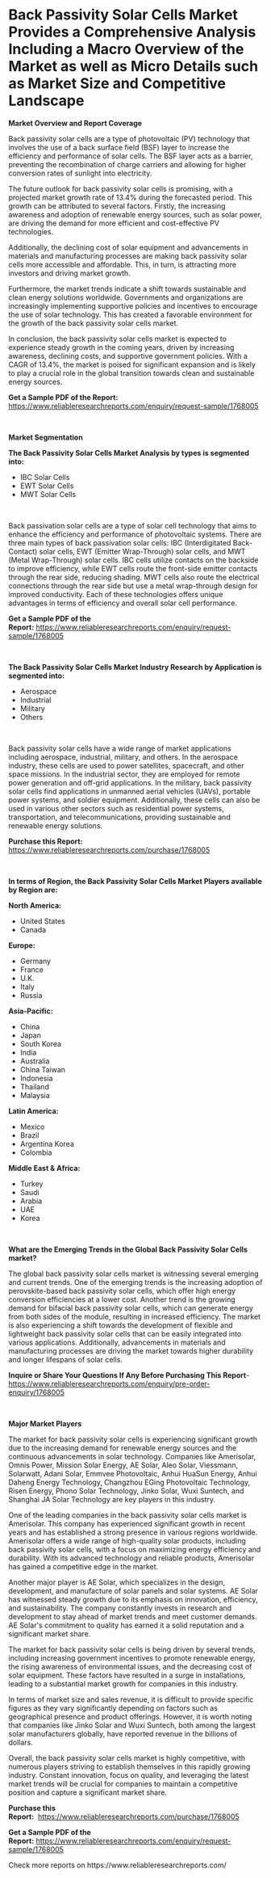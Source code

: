 <p><h1>Back Passivity Solar Cells Market Provides a Comprehensive Analysis Including a Macro Overview of the Market as well as Micro Details such as Market Size and Competitive Landscape</h1></p><p><strong>Market Overview and Report Coverage</strong></p>
<p><p>Back passivity solar cells are a type of photovoltaic (PV) technology that involves the use of a back surface field (BSF) layer to increase the efficiency and performance of solar cells. The BSF layer acts as a barrier, preventing the recombination of charge carriers and allowing for higher conversion rates of sunlight into electricity.</p><p>The future outlook for back passivity solar cells is promising, with a projected market growth rate of 13.4% during the forecasted period. This growth can be attributed to several factors. Firstly, the increasing awareness and adoption of renewable energy sources, such as solar power, are driving the demand for more efficient and cost-effective PV technologies.</p><p>Additionally, the declining cost of solar equipment and advancements in materials and manufacturing processes are making back passivity solar cells more accessible and affordable. This, in turn, is attracting more investors and driving market growth.</p><p>Furthermore, the market trends indicate a shift towards sustainable and clean energy solutions worldwide. Governments and organizations are increasingly implementing supportive policies and incentives to encourage the use of solar technology. This has created a favorable environment for the growth of the back passivity solar cells market.</p><p>In conclusion, the back passivity solar cells market is expected to experience steady growth in the coming years, driven by increasing awareness, declining costs, and supportive government policies. With a CAGR of 13.4%, the market is poised for significant expansion and is likely to play a crucial role in the global transition towards clean and sustainable energy sources.</p></p>
<p><strong>Get a Sample PDF of the Report:</strong> <a href="https://www.reliableresearchreports.com/enquiry/request-sample/1768005">https://www.reliableresearchreports.com/enquiry/request-sample/1768005</a></p>
<p>&nbsp;</p>
<p><strong>Market Segmentation</strong></p>
<p><strong>The Back Passivity Solar Cells Market Analysis by types is segmented into:</strong></p>
<p><ul><li>IBC Solar Cells</li><li>EWT Solar Cells</li><li>MWT Solar Cells</li></ul></p>
<p>&nbsp;</p>
<p><p>Back passivation solar cells are a type of solar cell technology that aims to enhance the efficiency and performance of photovoltaic systems. There are three main types of back passivation solar cells: IBC (Interdigitated Back-Contact) solar cells, EWT (Emitter Wrap-Through) solar cells, and MWT (Metal Wrap-Through) solar cells. IBC cells utilize contacts on the backside to improve efficiency, while EWT cells route the front-side emitter contacts through the rear side, reducing shading. MWT cells also route the electrical connections through the rear side but use a metal wrap-through design for improved conductivity. Each of these technologies offers unique advantages in terms of efficiency and overall solar cell performance.</p></p>
<p><strong>Get a Sample PDF of the Report:</strong>&nbsp;<a href="https://www.reliableresearchreports.com/enquiry/request-sample/1768005">https://www.reliableresearchreports.com/enquiry/request-sample/1768005</a></p>
<p>&nbsp;</p>
<p><strong>The Back Passivity Solar Cells Market Industry Research by Application is segmented into:</strong></p>
<p><ul><li>Aerospace</li><li>Industrial</li><li>Military</li><li>Others</li></ul></p>
<p>&nbsp;</p>
<p><p>Back passivity solar cells have a wide range of market applications including aerospace, industrial, military, and others. In the aerospace industry, these cells are used to power satellites, spacecraft, and other space missions. In the industrial sector, they are employed for remote power generation and off-grid applications. In the military, back passivity solar cells find applications in unmanned aerial vehicles (UAVs), portable power systems, and soldier equipment. Additionally, these cells can also be used in various other sectors such as residential power systems, transportation, and telecommunications, providing sustainable and renewable energy solutions.</p></p>
<p><strong>Purchase this Report:</strong>&nbsp; <a href="https://www.reliableresearchreports.com/purchase/1768005">https://www.reliableresearchreports.com/purchase/1768005</a></p>
<p>&nbsp;</p>
<p><strong>In terms of Region, the Back Passivity Solar Cells Market Players available by Region are:</strong></p>
<p>
    <p> <strong> North America: </strong>
        <ul>
            <li>United States</li>
            <li>Canada</li>
        </ul>
        </p> 
    <p> <strong> Europe: </strong>
        <ul>
            <li>Germany</li>
            <li>France</li>
            <li>U.K.</li>
            <li>Italy</li>
            <li>Russia</li>
        </ul>
        </p> 
    <p> <strong> Asia-Pacific: </strong>
        <ul>
            <li>China</li>
            <li>Japan</li>
            <li>South Korea</li>
            <li>India</li>
            <li>Australia</li>
            <li>China Taiwan</li>
            <li>Indonesia</li>
            <li>Thailand</li>
            <li>Malaysia</li>
        </ul>
        </p> 
    <p> <strong> Latin America: </strong>
        <ul>
            <li>Mexico</li>
            <li>Brazil</li>
            <li>Argentina Korea</li>
            <li>Colombia</li>
        </ul>
        </p> 
    <p> <strong> Middle East & Africa: </strong>
        <ul>
            <li>Turkey</li>
            <li>Saudi</li>
            <li>Arabia</li>
            <li>UAE</li>
            <li>Korea</li>
        </ul>
    </p>
    </p>
<p>&nbsp;</p>
<p><strong>What are the Emerging Trends in the Global Back Passivity Solar Cells market?</strong></p>
<p><p>The global back passivity solar cells market is witnessing several emerging and current trends. One of the emerging trends is the increasing adoption of perovskite-based back passivity solar cells, which offer high energy conversion efficiencies at a lower cost. Another trend is the growing demand for bifacial back passivity solar cells, which can generate energy from both sides of the module, resulting in increased efficiency. The market is also experiencing a shift towards the development of flexible and lightweight back passivity solar cells that can be easily integrated into various applications. Additionally, advancements in materials and manufacturing processes are driving the market towards higher durability and longer lifespans of solar cells.</p></p>
<p><strong>Inquire or Share Your Questions If Any Before Purchasing This Report</strong>- <a href="https://www.reliableresearchreports.com/enquiry/pre-order-enquiry/1768005">https://www.reliableresearchreports.com/enquiry/pre-order-enquiry/1768005</a></p>
<p>&nbsp;</p>
<p><strong>Major Market Players</strong></p>
<p><p>The market for back passivity solar cells is experiencing significant growth due to the increasing demand for renewable energy sources and the continuous advancements in solar technology. Companies like Amerisolar, Omnis Power, Mission Solar Energy, AE Solar, Aleo Solar, Viessmann, Solarwatt, Adani Solar, Emmvee Photovoltaic, Anhui HuaSun Energy, Anhui Daheng Energy Technology, Changzhou EGing Photovoltaic Technology, Risen Energy, Phono Solar Technology, Jinko Solar, Wuxi Suntech, and Shanghai JA Solar Technology are key players in this industry.</p><p>One of the leading companies in the back passivity solar cells market is Amerisolar. This company has experienced significant growth in recent years and has established a strong presence in various regions worldwide. Amerisolar offers a wide range of high-quality solar products, including back passivity solar cells, with a focus on maximizing energy efficiency and durability. With its advanced technology and reliable products, Amerisolar has gained a competitive edge in the market.</p><p>Another major player is AE Solar, which specializes in the design, development, and manufacture of solar panels and solar systems. AE Solar has witnessed steady growth due to its emphasis on innovation, efficiency, and sustainability. The company constantly invests in research and development to stay ahead of market trends and meet customer demands. AE Solar's commitment to quality has earned it a solid reputation and a significant market share.</p><p>The market for back passivity solar cells is being driven by several trends, including increasing government incentives to promote renewable energy, the rising awareness of environmental issues, and the decreasing cost of solar equipment. These factors have resulted in a surge in installations, leading to a substantial market growth for companies in this industry.</p><p>In terms of market size and sales revenue, it is difficult to provide specific figures as they vary significantly depending on factors such as geographical presence and product offerings. However, it is worth noting that companies like Jinko Solar and Wuxi Suntech, both among the largest solar manufacturers globally, have reported revenue in the billions of dollars.</p><p>Overall, the back passivity solar cells market is highly competitive, with numerous players striving to establish themselves in this rapidly growing industry. Constant innovation, focus on quality, and leveraging the latest market trends will be crucial for companies to maintain a competitive position and capture a significant market share.</p></p>
<p><strong>Purchase this Report:</strong>&nbsp;&nbsp;<a href="https://www.reliableresearchreports.com/purchase/1768005">https://www.reliableresearchreports.com/purchase/1768005</a></p>
<p></p>
<p><strong>Get a Sample PDF of the Report:</strong>&nbsp;<a href="https://www.reliableresearchreports.com/enquiry/request-sample/1768005">https://www.reliableresearchreports.com/enquiry/request-sample/1768005</a></p>
<p>Check more reports on https://www.reliableresearchreports.com/</p>